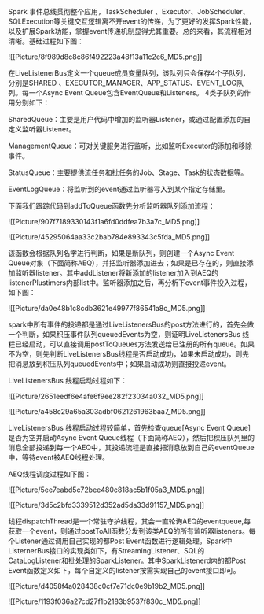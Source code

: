 Spark 事件总线贯彻整个应用，TaskScheduler 、Executor、JobScheduler、SQLExecution等关键交互逻辑离不开event的传递，为了更好的发挥Spark性能，以及扩展Spark功能，掌握event传递机制显得尤其重要。总的来看，其流程相对清晰。基础过程如下图：

![[Picture/8f989d8c8c86f492223a48f13a11c2e6_MD5.png]]

在LiveListenerBus定义一个queue成员变量队列，该队列只会保存4个子队列，分别是SHARED 、EXECUTOR\_MANAGER、APP\_STATUS、EVENT\_LOG队列。每一个Async Event Queue包含EventQueue和Listeners。 4类子队列的作用分别如下：

SharedQueue：主要是用户代码中增加的监听器Listener，或通过配置添加的自定义监听器Listener。

ManagementQueue：可对关键服务进行监听，比如监听Executor的添加和移除事件。

StatusQueue：主要提供流任务和批任务的Job、Stage、Task的状态数据等。

EventLogQueue：将监听到的event通过监听器写入到某个指定存储里。

下面我们跟踪代码到addToQueue函数先分析监听器队列添加流程：  

![[Picture/907f7189330143f1a6fd0ddfea7b3a7c_MD5.png]]

![[Picture/45295064aa33c2bab784e893343c5fda_MD5.png]]

该函数会根据队列名字进行判断，如果是新队列，则创建一个Async Event Queue对象（下面简称AEQ），并把监听器添加进去；如果是已存在的，则直接添加监听器listener。其中addListener将新添加的listener加入到AEQ的listenerPlustimers内部list中。监听器添加之后，再分析下event事件投入过程，如下图：

![[Picture/da0e48b1c8cdb3621e49977f86541a8c_MD5.png]]

spark中所有事件的投递都是通过LiveListenersBus的post方法进行的，首先会做 一个判断，如果积压事件队列queuedEvents为空，则证明LiveListenersBus 线程已经启动，可以直接调用postToQueues方法发送给已注册的所有queue。如果不为空，则先判断LiveListenersBus线程是否启动成功，如果未启动成功，则先把消息放到积压队列queuedEvents中；如果启动成功则直接投递event。

LiveListenersBus 线程启动过程如下：

![[Picture/2651eedf6e4afe6f9ee282f23034a032_MD5.png]]

![[Picture/a458c29a65a303adbf0621261963baa7_MD5.png]]

LiveListenersBus 线程启动过程较简单，首先检查queue\[Async Event Queue\]是否为空并启动Async Event Queue线程（下面简称AEQ），然后把积压队列里的消息全部投递到每一个AEQ中，其投递流程是直接把消息放到自己的eventQueue中，等待event被AEQ线程处理。

AEQ线程调度过程如下图：

![[Picture/5ee7eabd5c72bee480c818ac5b1f05a3_MD5.png]]

![[Picture/3d5c2bfd3339512d352ad5da33d91157_MD5.png]]

线程dispatchThread是一个常驻守护线程，其会一直轮询AEQ的eventqueue,每获取一个event，则通过postToAll函数分发到该类AEQ的所有监听器listeners。每个Listener通过调用自己实现的都Post Event函数进行逻辑处理。Spark中ListernerBus接口的实现类如下，有StreamingListener、SQL的CataLogListener和批处理的SparkListener。其中SparkListenerd内的都Post Event函数定义如下，每个自定义的listener按需实现自己的event接口即可。  

![[Picture/d4058f4a028438c0cf7e71dc0e9b19b2_MD5.png]]

![[Picture/1193f036a27cd27f1b2183b9537f830c_MD5.png]]